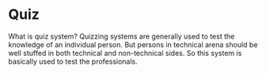# Quiz
What is quiz system? Quizzing systems are generally used to test the knowledge of an individual person. But persons in technical arena should be well stuffed in both technical and non-technical sides. So this system is basically used to test the professionals.
